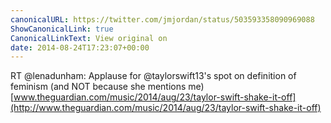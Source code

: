 ```yaml
---
canonicalURL: https://twitter.com/jmjordan/status/503593358090969088
ShowCanonicalLink: true
CanonicalLinkText: View original on
date: 2014-08-24T17:23:07+00:00
---
```

RT @lenadunham: Applause for @taylorswift13's spot on definition of feminism (and NOT because she mentions me) [www.theguardian.com/music/2014/aug/23/taylor-swift-shake-it-off](http://www.theguardian.com/music/2014/aug/23/taylor-swift-shake-it-off)